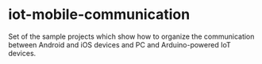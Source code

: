 # iot-mobile-communication
Set of the sample projects which show how to organize the communication between Android and iOS devices and PC and Arduino-powered IoT devices.

